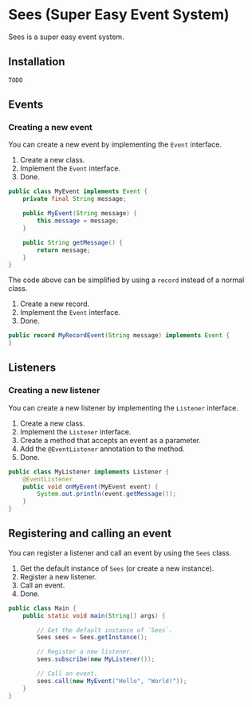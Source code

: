 # Sees (Super Easy Event System)

Sees is a super easy event system.

## Installation

```TODO```

## Events

### Creating a new event

You can create a new event by implementing the `Event` interface.

1. Create a new class.
2. Implement the `Event` interface.
3. Done.

```java
public class MyEvent implements Event {
    private final String message;

    public MyEvent(String message) {
        this.message = message;
    }

    public String getMessage() {
        return message;
    }
}
```

The code above can be simplified by using a `record` instead of a normal class.

1. Create a new record.
2. Implement the `Event` interface.
3. Done.

```java
public record MyRecordEvent(String message) implements Event {
}
```

## Listeners

### Creating a new listener

You can create a new listener by implementing the `Listener` interface.

1. Create a new class.
2. Implement the `Listener` interface.
3. Create a method that accepts an event as a parameter.
4. Add the `@EventListener` annotation to the method.
5. Done.

```java
public class MyListener implements Listener {
    @EventListener
    public void onMyEvent(MyEvent event) {
        System.out.println(event.getMessage());
    }
}
```

## Registering and calling an event

You can register a listener and call an event by using the `Sees` class.

1. Get the default instance of `Sees` (or create a new instance).
2. Register a new listener.
3. Call an event.
4. Done.

```java
public class Main {
    public static void main(String[] args) {

        // Get the default instance of `Sees`.
        Sees sees = Sees.getInstance();

        // Register a new listener.
        sees.subscribe(new MyListener());

        // Call an event.
        sees.call(new MyEvent("Hello", "World!"));
    }
}
```